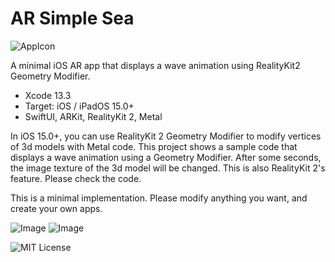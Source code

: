 # AR Simple Sea

![AppIcon](https://user-images.githubusercontent.com/66309582/158568276-cbe373af-9a0f-4048-802c-fdf2cc7ea63f.png)

A minimal iOS AR app that displays a wave animation using RealityKit2 Geometry Modifier.

- Xcode 13.3
- Target: iOS / iPadOS 15.0+
- SwiftUI, ARKit, RealityKit 2, Metal

In iOS 15.0+, you can use RealityKit 2 Geometry Modifier to modify vertices of 3d models with Metal code.
This project shows a sample code that displays a wave animation using a Geometry Modifier.
After some seconds, the image texture of the 3d model will be changed.
This is also RealityKit 2's feature. Please check the code.

This is a minimal implementation. Please modify anything you want, and create your own apps.

![Image](https://user-images.githubusercontent.com/66309582/158568884-1255d314-e7f5-4d36-ad6b-c934b198b50f.png)
![Image](https://user-images.githubusercontent.com/66309582/158569000-a79de45c-6aec-4e85-b7d2-107dcfb3b4b1.png)

![MIT License](http://img.shields.io/badge/license-MIT-blue.svg?style=flat)

